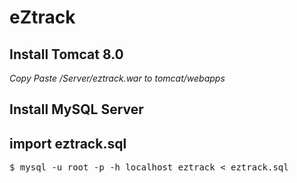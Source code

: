 # eZtrack
<h2>Install Tomcat 8.0</h2>

<i>Copy Paste /Server/eztrack.war to tomcat/webapps</i>

<h2>Install MySQL Server</h2>

<h2>import eztrack.sql </h2>

<pre>$ mysql -u root -p -h localhost eztrack < eztrack.sql </pre>

